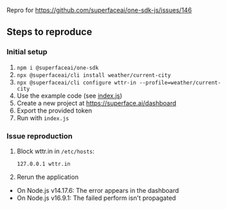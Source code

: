 Repro for https://github.com/superfaceai/one-sdk-js/issues/146

## Steps to reproduce

### Initial setup

1. `npm i @superfaceai/one-sdk`
1. `npx @superfaceai/cli install weather/current-city`
1. `npx @superfaceai/cli configure wttr-in --profile=weather/current-city`
1. Use the example code (see [index.js](index.js))
1. Create a new project at https://superface.ai/dashboard
1. Export the provided token
1. Run with `index.js`

### Issue reproduction

1. Block wttr.in in `/etc/hosts`:
   ```
   127.0.0.1 wttr.in
   ```
1. Rerun the application

- On Node.js v14.17.6: The error appears in the dashboard
- On Node.js v16.9.1: The failed perform isn't propagated
